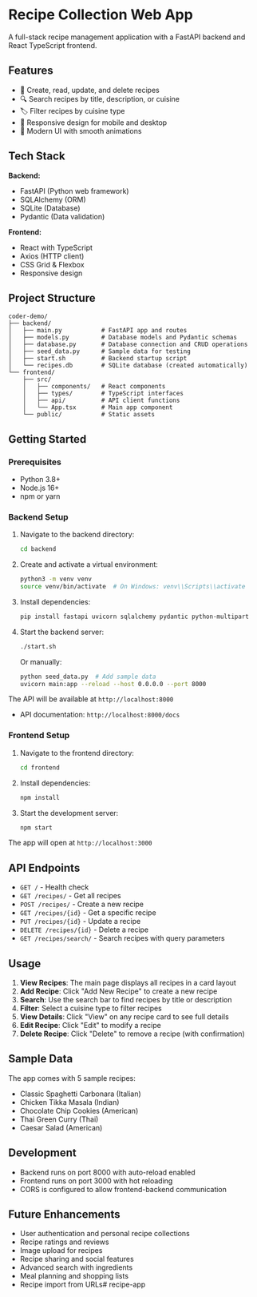 # Recipe Collection Web App

A full-stack recipe management application with a FastAPI backend and React TypeScript frontend.

## Features

- 📝 Create, read, update, and delete recipes
- 🔍 Search recipes by title, description, or cuisine
- 🏷️ Filter recipes by cuisine type
- 📱 Responsive design for mobile and desktop
- 🎨 Modern UI with smooth animations

## Tech Stack

**Backend:**
- FastAPI (Python web framework)
- SQLAlchemy (ORM)
- SQLite (Database)
- Pydantic (Data validation)

**Frontend:**
- React with TypeScript
- Axios (HTTP client)
- CSS Grid & Flexbox
- Responsive design

## Project Structure

```
coder-demo/
├── backend/
│   ├── main.py           # FastAPI app and routes
│   ├── models.py         # Database models and Pydantic schemas
│   ├── database.py       # Database connection and CRUD operations
│   ├── seed_data.py      # Sample data for testing
│   ├── start.sh          # Backend startup script
│   └── recipes.db        # SQLite database (created automatically)
└── frontend/
    ├── src/
    │   ├── components/   # React components
    │   ├── types/        # TypeScript interfaces
    │   ├── api/          # API client functions
    │   └── App.tsx       # Main app component
    └── public/           # Static assets
```

## Getting Started

### Prerequisites

- Python 3.8+
- Node.js 16+
- npm or yarn

### Backend Setup

1. Navigate to the backend directory:
   ```bash
   cd backend
   ```

2. Create and activate a virtual environment:
   ```bash
   python3 -m venv venv
   source venv/bin/activate  # On Windows: venv\\Scripts\\activate
   ```

3. Install dependencies:
   ```bash
   pip install fastapi uvicorn sqlalchemy pydantic python-multipart
   ```

4. Start the backend server:
   ```bash
   ./start.sh
   ```
   
   Or manually:
   ```bash
   python seed_data.py  # Add sample data
   uvicorn main:app --reload --host 0.0.0.0 --port 8000
   ```

The API will be available at `http://localhost:8000`
- API documentation: `http://localhost:8000/docs`

### Frontend Setup

1. Navigate to the frontend directory:
   ```bash
   cd frontend
   ```

2. Install dependencies:
   ```bash
   npm install
   ```

3. Start the development server:
   ```bash
   npm start
   ```

The app will open at `http://localhost:3000`

## API Endpoints

- `GET /` - Health check
- `GET /recipes/` - Get all recipes
- `POST /recipes/` - Create a new recipe
- `GET /recipes/{id}` - Get a specific recipe
- `PUT /recipes/{id}` - Update a recipe
- `DELETE /recipes/{id}` - Delete a recipe
- `GET /recipes/search/` - Search recipes with query parameters

## Usage

1. **View Recipes**: The main page displays all recipes in a card layout
2. **Add Recipe**: Click "Add New Recipe" to create a new recipe
3. **Search**: Use the search bar to find recipes by title or description
4. **Filter**: Select a cuisine type to filter recipes
5. **View Details**: Click "View" on any recipe card to see full details
6. **Edit Recipe**: Click "Edit" to modify a recipe
7. **Delete Recipe**: Click "Delete" to remove a recipe (with confirmation)

## Sample Data

The app comes with 5 sample recipes:
- Classic Spaghetti Carbonara (Italian)
- Chicken Tikka Masala (Indian)
- Chocolate Chip Cookies (American)
- Thai Green Curry (Thai)
- Caesar Salad (American)

## Development

- Backend runs on port 8000 with auto-reload enabled
- Frontend runs on port 3000 with hot reloading
- CORS is configured to allow frontend-backend communication

## Future Enhancements

- User authentication and personal recipe collections
- Recipe ratings and reviews
- Image upload for recipes
- Recipe sharing and social features
- Advanced search with ingredients
- Meal planning and shopping lists
- Recipe import from URLs# recipe-app
